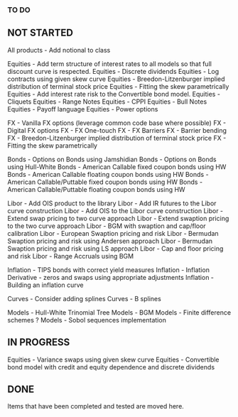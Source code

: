 ### TO DO 

## NOT STARTED
All products - Add notional to class

Equities - Add term structure of interest rates to all models so that full discount curve is respected.
Equities - Discrete dividends 
Equities - Log contracts using given skew curve
Equities - Breedon-Litzenburger implied distribution of terminal stock price
Equities - Fitting the skew parametrically
Equities - Add interest rate risk to the Convertible bond model.
Equities - Cliquets
Equities - Range Notes
Equities - CPPI
Equities - Bull Notes
Equities - Payoff language
Equities - Power options

FX - Vanilla FX options (leverage common code base where possible)
FX - Digital FX options
FX - FX One-touch
FX - FX Barriers
FX - Barrier bending
FX - Breedon-Litzenburger implied distribution of terminal stock price
FX - Fitting the skew parametrically

Bonds - Options on Bonds using Jamshidian
Bonds - Options on Bonds using Hull-White
Bonds - American Callable fixed coupon bonds using HW
Bonds - American Callable floating coupon bonds using HW
Bonds - American Callable/Puttable fixed coupon bonds using HW
Bonds - American Callable/Puttable floating coupon bonds using HW

Libor - Add OIS product to the library
Libor - Add IR futures to the Libor curve construction
Libor - Add OIS to the Libor curve construction
Libor - Extend swap pricing to two curve approach
Libor - Extend swaption pricing to the two curve approach
Libor - BGM with swaption and cap/floor calibration
Libor - European Swaption pricing and risk
Libor - Bermudan Swaption pricing and risk using Andersen approach
Libor - Bermudan Swaption pricing and risk using LS approach
Libor - Cap and floor pricing and risk
Libor - Range Accruals using BGM

Inflation - TIPS bonds with correct yield measures
Inflation - Inflation Derivative - zeros and swaps using appropriate adjustments
Inflation - Building an inflation curve

Curves - Consider adding splines 
Curves - B splines 

Models - Hull-White Trinomial Tree
Models - BGM
Models - Finite difference schemes ?
Models - Sobol sequences implementation 

## IN PROGRESS
Equities - Variance swaps using given skew curve
Equities - Convertible bond model with credit and equity dependence and discrete dividends

## DONE
Items that have been completed and tested are moved here.


